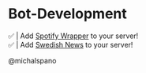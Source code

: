 # Bot-Development
✅  |  Add [Spotify Wrapper][ID1] to your server! <br>
✅  |  Add [Swedish News][ID2] to your server!

[ID1]: https://discord.com/api/oauth2/authorize?client_id=857625724894707732&permissions=2148005952&scope=bot
[ID2]: https://discord.com/api/oauth2/authorize?client_id=870356613498818560&permissions=259846043712&scope=bot

@michalspano
